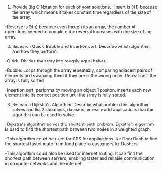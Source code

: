 1. Provide Big O Notation for each of your solutions.
-Insert is 0(1) because the array which means it takes constant time regardless of the size of the array.

-Reverse is Θ(n) because even though its an array, the number of operations needed to complete the reversal increases with the size of the array.



2. Research Quick, Bubble and Insertion sort. Describe which algorithm and how they perform.

-Quick: Divides the array into roughly equal halves.

-Bubble: Loops through the array repeatedly, comparing adjacent pairs of elements and swapping them if they are in the wrong order. Repeat until the array is fully sorted.

-Insertion sort: performs by moving an object 1 positon. Inserts each new element into its correct position until the array is fully sorted.



3. Research Dijkstra's Algorthim. Describe what problem this algorithm solves and list 2 situations, datasets, or real world applications that the algorithm can be used to solve.

-Dijkstra's algorithm solves the shortest-path problem. Dijkstra's algorithm is used to find the shortest path between two nodes in a weighted graph. 

-This algorithm could be used for GPS for appliactions like Door Dash to find the shortest fastet route from food place to customers for Dashers. 

-This algorithm could also be used for internet routing. It can find the shortest path between servers, enabling faster and reliable communication in computer networks and the internet.